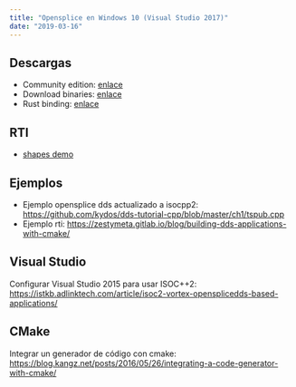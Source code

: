 ```yaml
---
title: "Opensplice en Windows 10 (Visual Studio 2017)"
date: "2019-03-16"
---
```


## Descargas

- Community edition: [enlace](https://github.com/ADLINK-IST/opensplice)
- Download binaries: [enlace](https://www.adlinktech.com/en/dds-community-software-evaluation.aspx)
- Rust binding: [enlace](https://github.com/corollaries/opensplice-sys)

## RTI

- [shapes demo](https://www.rti.com/free-trial/shapes-demo)

## Ejemplos 
- Ejemplo opensplice dds actualizado a isocpp2: https://github.com/kydos/dds-tutorial-cpp/blob/master/ch1/tspub.cpp
- Ejemplo rti: <https://zestymeta.gitlab.io/blog/building-dds-applications-with-cmake/>

## Visual Studio
Configurar Visual Studio 2015 para usar ISOC++2: <https://istkb.adlinktech.com/article/isoc2-vortex-opensplicedds-based-applications/>

## CMake
Integrar un generador de código con cmake: <https://blog.kangz.net/posts/2016/05/26/integrating-a-code-generator-with-cmake/>
